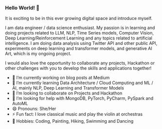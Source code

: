 ### Hello World! 👋

It is exciting to be in this ever growing digital space and introduce myself.

I am data engineer / data science enthusiast. My passion is in learning and doing projects related to LLM, NLP, Time Series models, Computer Vision, Deep Learning/Reinforcement Learning and any topics related to artificial intelligence. I am doing data analysis using Twitter API and other public API, experiments on deep learning and transformer models, and generative AI Art, which is my ongoing project.

I would also love the opportunity to collaborate any projects, Hackathon or other challenges with you to develop the skills and applications together! 

- 🔭 I’m currently working on blog posts at Medium
- 🌱 I’m currently learning Data Architecture / Cloud Computing and ML / AI, mainly NLP, Deep Learning and Transformer Models
- 👯 I’m looking to collaborate on Projects and Hackathon
- 🤔 I’m looking for help with MongoDB, PyTorch, PyCharm, PySpark and AutoML
- 😄 Pronouns: She/Her
- ⚡ Fun fact: I love classical music and play the violin at orchestras
- :rocket: Hobbies: Coding, Painting, Hiking, Swimming and Dancing
